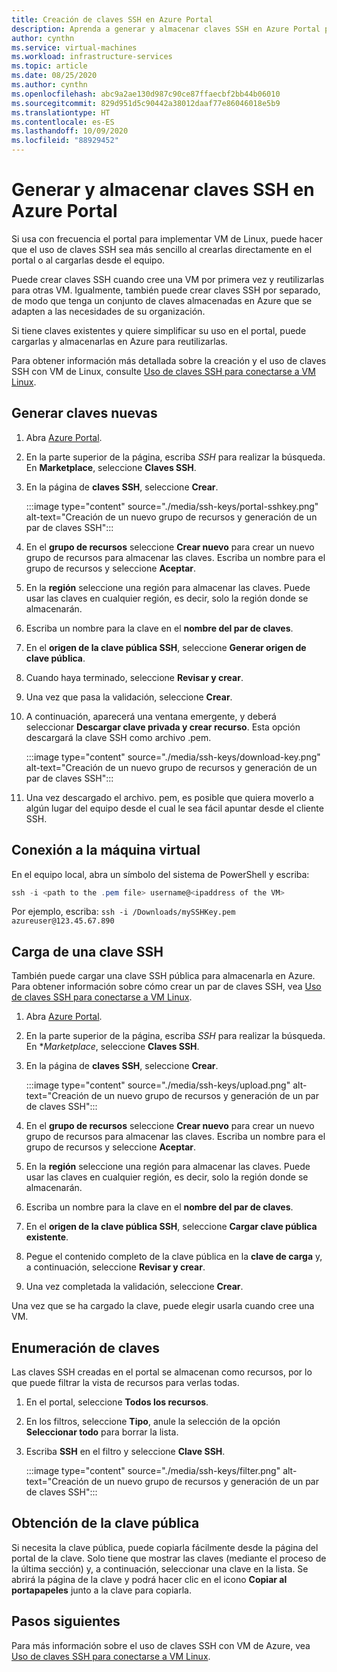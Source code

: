 ```yaml
---
title: Creación de claves SSH en Azure Portal
description: Aprenda a generar y almacenar claves SSH en Azure Portal para conectar las VM de Linux.
author: cynthn
ms.service: virtual-machines
ms.workload: infrastructure-services
ms.topic: article
ms.date: 08/25/2020
ms.author: cynthn
ms.openlocfilehash: abc9a2ae130d987c90ce87ffaecbf2bb44b06010
ms.sourcegitcommit: 829d951d5c90442a38012daaf77e86046018e5b9
ms.translationtype: HT
ms.contentlocale: es-ES
ms.lasthandoff: 10/09/2020
ms.locfileid: "88929452"
---
```

# <a name="generate-and-store-ssh-keys-in-the-azure-portal"></a>Generar y almacenar claves SSH en Azure Portal

Si usa con frecuencia el portal para implementar VM de Linux, puede hacer que el uso de claves SSH sea más sencillo al crearlas directamente en el portal o al cargarlas desde el equipo.

Puede crear claves SSH cuando cree una VM por primera vez y reutilizarlas para otras VM. Igualmente, también puede crear claves SSH por separado, de modo que tenga un conjunto de claves almacenadas en Azure que se adapten a las necesidades de su organización. 

Si tiene claves existentes y quiere simplificar su uso en el portal, puede cargarlas y almacenarlas en Azure para reutilizarlas.

Para obtener información más detallada sobre la creación y el uso de claves SSH con VM de Linux, consulte [Uso de claves SSH para conectarse a VM Linux](./linux/ssh-from-windows.md).

## <a name="generate-new-keys"></a>Generar claves nuevas

1. Abra [Azure Portal](https://portal.azure.com).

1. En la parte superior de la página, escriba *SSH* para realizar la búsqueda. En **Marketplace**, seleccione **Claves SSH**.

1. En la página de **claves SSH**, seleccione **Crear**.

   :::image type="content" source="./media/ssh-keys/portal-sshkey.png" alt-text="Creación de un nuevo grupo de recursos y generación de un par de claves SSH":::

1. En el **grupo de recursos** seleccione **Crear nuevo** para crear un nuevo grupo de recursos para almacenar las claves. Escriba un nombre para el grupo de recursos y seleccione **Aceptar**.

1. En la **región** seleccione una región para almacenar las claves. Puede usar las claves en cualquier región, es decir, solo la región donde se almacenarán.

1. Escriba un nombre para la clave en el **nombre del par de claves**.

1. En el **origen de la clave pública SSH**, seleccione **Generar origen de clave pública**. 

1. Cuando haya terminado, seleccione **Revisar y crear**.

1. Una vez que pasa la validación, seleccione **Crear**.

1. A continuación, aparecerá una ventana emergente, y deberá seleccionar **Descargar clave privada y crear recurso**. Esta opción descargará la clave SSH como archivo .pem.

   :::image type="content" source="./media/ssh-keys/download-key.png" alt-text="Creación de un nuevo grupo de recursos y generación de un par de claves SSH":::

1. Una vez descargado el archivo. pem, es posible que quiera moverlo a algún lugar del equipo desde el cual le sea fácil apuntar desde el cliente SSH.


## <a name="connect-to-the-vm"></a>Conexión a la máquina virtual

En el equipo local, abra un símbolo del sistema de PowerShell y escriba:

```powershell
ssh -i <path to the .pem file> username@<ipaddress of the VM>
```

Por ejemplo, escriba: `ssh -i /Downloads/mySSHKey.pem azureuser@123.45.67.890`


## <a name="upload-an-ssh-key"></a>Carga de una clave SSH

También puede cargar una clave SSH pública para almacenarla en Azure. Para obtener información sobre cómo crear un par de claves SSH, vea [Uso de claves SSH para conectarse a VM Linux](./linux/ssh-from-windows.md).

1. Abra [Azure Portal](https://portal.azure.com).

1. En la parte superior de la página, escriba *SSH* para realizar la búsqueda. En **Marketplace*, seleccione **Claves SSH**.

1. En la página de **claves SSH**, seleccione **Crear**.

   :::image type="content" source="./media/ssh-keys/upload.png" alt-text="Creación de un nuevo grupo de recursos y generación de un par de claves SSH":::

1. En el **grupo de recursos** seleccione **Crear nuevo** para crear un nuevo grupo de recursos para almacenar las claves. Escriba un nombre para el grupo de recursos y seleccione **Aceptar**.

1. En la **región** seleccione una región para almacenar las claves. Puede usar las claves en cualquier región, es decir, solo la región donde se almacenarán.

1. Escriba un nombre para la clave en el **nombre del par de claves**.

1. En el **origen de la clave pública SSH**, seleccione **Cargar clave pública existente**. 

1. Pegue el contenido completo de la clave pública en la **clave de carga** y, a continuación, seleccione **Revisar y crear**.

1. Una vez completada la validación, seleccione **Crear**. 

Una vez que se ha cargado la clave, puede elegir usarla cuando cree una VM.

## <a name="list-keys"></a>Enumeración de claves

Las claves SSH creadas en el portal se almacenan como recursos, por lo que puede filtrar la vista de recursos para verlas todas.

1. En el portal, seleccione **Todos los recursos**.
1. En los filtros, seleccione **Tipo**, anule la selección de la opción **Seleccionar todo** para borrar la lista.
1. Escriba **SSH** en el filtro y seleccione **Clave SSH**.

   :::image type="content" source="./media/ssh-keys/filter.png" alt-text="Creación de un nuevo grupo de recursos y generación de un par de claves SSH":::

## <a name="get-the-public-key"></a>Obtención de la clave pública

Si necesita la clave pública, puede copiarla fácilmente desde la página del portal de la clave. Solo tiene que mostrar las claves (mediante el proceso de la última sección) y, a continuación, seleccionar una clave en la lista. Se abrirá la página de la clave y podrá hacer clic en el icono **Copiar al portapapeles** junto a la clave para copiarla.

## <a name="next-steps"></a>Pasos siguientes

Para más información sobre el uso de claves SSH con VM de Azure, vea [Uso de claves SSH para conectarse a VM Linux](./linux/ssh-from-windows.md).
